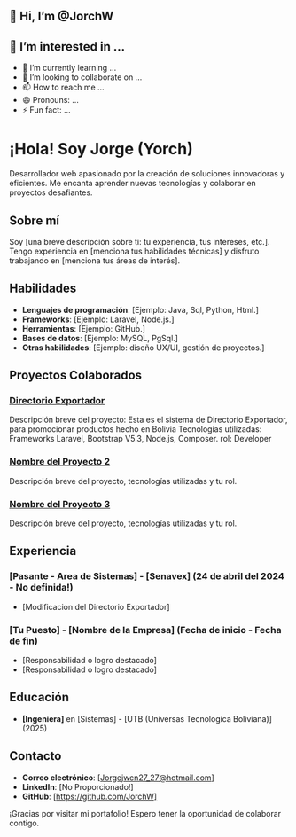 ## 👋 Hi, I’m @JorchW

## 👀 I’m interested in ...

- 🌱 I’m currently learning ...
- 💞️ I’m looking to collaborate on ...
- 📫 How to reach me ...
- 😄 Pronouns: ...
- ⚡ Fun fact: ...

<!---
JorchW/JorchW is a ✨ special ✨ repository because its `README.md` (this file) appears on your GitHub profile.
You can click the Preview link to take a look at your changes.
--->
# ¡Hola! Soy Jorge (Yorch)

Desarrollador web apasionado por la creación de soluciones innovadoras y eficientes. Me encanta aprender nuevas tecnologías y colaborar en proyectos desafiantes.

## Sobre mí

Soy [una breve descripción sobre ti: tu experiencia, tus intereses, etc.]. Tengo experiencia en [menciona tus habilidades técnicas] y disfruto trabajando en [menciona tus áreas de interés].

## Habilidades

- **Lenguajes de programación**: [Ejemplo: Java, Sql, Python, Html.]
- **Frameworks**: [Ejemplo: Laravel, Node.js.]
- **Herramientas**: [Ejemplo: GitHub.]
- **Bases de datos**: [Ejemplo: MySQL, PgSql.]
- **Otras habilidades**: [Ejemplo: diseño UX/UI, gestión de proyectos.]

## Proyectos Colaborados

### [Directorio Exportador](https://github.com/usprepositorio/DIRECTORIO.git)
Descripción breve del proyecto:
Esta es el sistema de Directorio Exportador, para promocionar productos hecho en Bolivia
Tecnologías utilizadas: Frameworks Laravel, Bootstrap V5.3, Node.js, Composer. 
rol: Developer

### [Nombre del Proyecto 2](enlace-al-proyecto)
Descripción breve del proyecto, tecnologías utilizadas y tu rol.

### [Nombre del Proyecto 3](enlace-al-proyecto)
Descripción breve del proyecto, tecnologías utilizadas y tu rol.

## Experiencia

### [Pasante - Area de Sistemas] - [Senavex] (24 de abril del 2024 - No definida!)
- [Modificacion del Directorio Exportador]

### [Tu Puesto] - [Nombre de la Empresa] (Fecha de inicio - Fecha de fin)
- [Responsabilidad o logro destacado]
- [Responsabilidad o logro destacado]

## Educación

- **[Ingeniera]** en [Sistemas] - [UTB (Universas Tecnologica Boliviana)] (2025)

## Contacto

- **Correo electrónico**: [Jorgejwcn27_27@hotmail.com]
- **LinkedIn**: [No Proporcionado!]
- **GitHub**: [https://github.com/JorchW]

¡Gracias por visitar mi portafolio! Espero tener la oportunidad de colaborar contigo.
